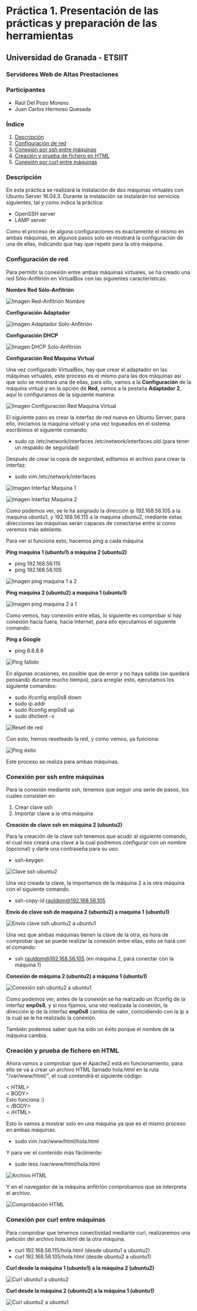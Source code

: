 # Práctica 1. Presentación de las prácticas y preparación de las herramientas #

## Universidad de Granada - ETSIIT ##
### Servidores Web de Altas Prestaciones ###

### Participantes ###

- Raúl Del Pozo Moreno
- Juan Carlos Hermoso Quesada

### Índice ###

1. [Descripción](#id1)
2. [Configuración de red](#id2)
3. [Conexión por ssh entre máquinas](#id3)
4. [Creación y prueba de fichero en HTML](#id4)
5. [Conexión por curl entre máquinas](#id5)

### Descripción <a name="id1"></a>

En esta práctica se realizará la instalación de dos máquinas virtuales con Ubuntu Server 16.04.3. Durante la instalación se instalarán los servicios siguientes, tal y como indica la práctica:

- OpenSSH server
- LAMP server

Como el proceso de alguna configuraciones es exactamente el mismo en ambas máquinas, en algunos pasos solo se mostrará la configuración de una de ellas, indicando que hay que repetir para la otra máquina.

### Configuración de red <a name="id2"></a>

Para permitir la conexión entre ambas máquinas virtuales, se ha creado una red Sólo-Anfitrión en VirtualBox con las siguientes características:

**Nombre Red Sólo-Anfitrión**

![Imagen Red-Anfitrión Nombre](https://github.com/rauldpm/SWAP1718/blob/master/Practica1/Imagenes/RedSoloAnfitrion.png "Imagen Red-Anfitrión Nombre")

**Configuración Adaptador**

![Imagen Adaptador Solo-Anfitrión](https://github.com/rauldpm/SWAP1718/blob/master/Practica1/Imagenes/RedSoloAnfitrionAdaptador.png "Imagen Configuración Adaptador")

**Configuración DHCP**

![Imagen DHCP Solo-Anfitrión](https://github.com/rauldpm/SWAP1718/blob/master/Practica1/Imagenes/RedSoloAnfitrionDHCP.png "Imagen Configuracion DHCP")

**Configuración Red Maquina Virtual**

Una vez configurado VirtualBox, hay que crear el adaptador en las máquinas virtuales, este proceso es el mismo para las dos máquinas así que solo se mostrará una de ellas, para ello, vamos a la **Configuración** de la máquina virtual y en la opción de **Red**, vamos a la pestaña **Adaptador 2**, aquí lo configuramos de la siguiente manera:

![Imagen Configuración Red Maquina Virtual](https://github.com/rauldpm/SWAP1718/blob/master/Practica1/Imagenes/Configuracion%20Red%20Maquina%20Virtual.png "Imagen Configuración Red Maquina Virtual")

El siguiente paso es crear la interfaz de red nueva en Ubuntu Server, para ello, iniciamos la maquina virtual y una vez logueados en el sistema escribimos el siguiente comando:

- sudo cp /etc/network/interfaces /etc/network/interfaces.old (para tener un respaldo de seguridad)

Después de crear la copia de seguridad, editamos el archivo para crear la interfaz:

- sudo vim /etc/network/interfaces

![Imagen Interfaz Maquina 1](https://github.com/rauldpm/SWAP1718/blob/master/Practica1/Imagenes/Configuracion%20interfaces%201.png "Imagen Interfaz 1")

![Imagen Interfaz Maquina 2](https://github.com/rauldpm/SWAP1718/blob/master/Practica1/Imagenes/Configuracion%20interfaces%202.png "Imagen Interfaz 2")

Como podemos ver, se le ha asignado la dirección ip 192.168.56.105 a la maquina ubuntu1, y 192.168.56.115 a la maquina ubuntu2, mediante estas direcciones las máquinas serán capaces de conectarse entre sí como veremos más adelante.

Para ver si funciona esto, hacemos ping a cada máquina

**Ping maquina 1 (ubuntu1) a máquina 2 (ubuntu2)**

- ping 192.168.56.115
- ping 192.168.56.105

![Imagen ping maquina 1 a 2](https://github.com/rauldpm/SWAP1718/blob/master/Practica1/Imagenes/Ping%20maquina%201.png "Imagen Ping maquina 1")

**Ping maquina 2 (ubuntu2) a maquina 1 (ubuntu1)**

![Imagen ping maquina 2 a 1](https://github.com/rauldpm/SWAP1718/blob/master/Practica1/Imagenes/Ping%20maquina%202.png "Imagen Ping maquina 2")

Como vemos, hay conexión entre ellas, lo siguiente es comprobar si hay conexión hacia fuera, hacia Internet, para ello ejecutamos el siguiente comando:

**Ping a Google**

- ping 8.8.8.8

![Ping fallido](https://github.com/rauldpm/SWAP1718/blob/master/Practica1/Imagenes/ping%20google%20fallido.png "Ping fallido")

En algunas ocasiones, es posible que de error y no haya salida (se quedará pensando durante mucho tiempo), para arreglar esto, ejecutamos los siguiente comandos:

- sudo ifconfig enp0s8 down
- sudo ip addr
- sudo ifconfig enp0s8 up
- sudo dhclient -v

![Reset de red](https://github.com/rauldpm/SWAP1718/blob/master/Practica1/Imagenes/reset%20red.png "Reset red")

Con esto, hemos reseteado la red, y como vemos, ya funciona:

![Ping éxito](https://github.com/rauldpm/SWAP1718/blob/master/Practica1/Imagenes/ping%20google%20exito.png "Ping éxito")

Este proceso se realiza para ambas máquinas.

### Conexión por ssh entre máquinas <a name="id3"></a>

Para la conexión mediante ssh, tenemos que seguir una serie de pasos, los cuales consisten en:

1. Crear clave ssh
2. Importar clave a la otra máquina

**Creación de clave ssh en máquina 2 (ubuntu2)**

Para la creación de la clave ssh tenemos que acudir al siguiente comando, el cual nos creará una clave a la cual podremos configurar con un nombre (opcional) y darle una contraseña para su uso.

- ssh-keygen

![Clave ssh ubuntu2](https://github.com/rauldpm/SWAP1718/blob/master/Practica1/Imagenes/ssh-keygen2.png "Clave ssh en maquina 2")

Una vez creada la clave, la importamos de la máquina 2 a la otra máquina con el siguiente comando.

- ssh-copy-id rauldpm@192.168.56.105

**Envío de clave ssh de maquina 2 (ubuntu2) a maquina 1 (ubuntu1)**

![Envío clave ssh ubuntu2 a ubuntu1](https://github.com/rauldpm/SWAP1718/blob/master/Practica1/Imagenes/ssh-copy2.png "Envío clave ssh ubuntu2 a ubuntu1")

Una vez que ambas máquinas tienen la clave de la otra, es hora de comprobar que se puede realizar la conexión entre ellas, esto se hará con el comando:

- ssh rauldpm@192.168.56.105 (en máquina 2, para conectar con la máquina 1)

**Conexión de máquina 2 (ubuntu2) a máquina 1 (ubuntu1)**

![Conexión ssh ubuntu2 a ubuntu1](https://github.com/rauldpm/SWAP1718/blob/master/Practica1/Imagenes/ssh-connect2.png "Conexión ssh ubuntu2 a ubuntu1")

Como podemos ver, antes de la conexión se ha realizado un ifconfig de la interfaz **enp0s8**, y si nos fijamos, una vez realizada la conexión, la dirección ip de la interfaz **enp0s8** cambia de valor, coincidiendo con la ip a la cual se le ha realizado la conexión.

También podemos saber que ha sido un éxito porque el nombre de la máquina cambia.


### Creación y prueba de fichero en HTML <a name="id4"></a>

Ahora vamos a comprobar que el Apache2 está en funcionamiento, para ello se va a crear un archivo HTML llamado hola.html en la ruta "/var/www/html/", el cual contendrá el siguiente código:

< HTML>  
< BODY>  
Esto funciona  :)  
< /BODY>  
< /HTML>  


Esto lo vamos a mostrar solo en una máquina ya que es el mismo proceso en ambas máquinas.

- sudo vim /var/www/html/hola.html

Y para ver el contenido más fácilmente:

- sudo less /var/www/html/hola.html

![Archivo HTML](https://github.com/rauldpm/SWAP1718/blob/master/Practica1/Imagenes/holaMaquina1.png "Archivo HTML")

Y en el navegador de la máquina anfitrión comprobamos que se interpreta el archivo.

![Comprobación HTML](https://github.com/rauldpm/SWAP1718/blob/master/Practica1/Imagenes/HTML.png "Comprobación HTML")


### Conexión por curl entre máquinas <a name="id5"></a>

Para comprobar que tenemos conectividad mediante curl, realizaremos una petición del archivo hola.html de la otra máquina.

- curl 192.168.56.115/hola.html (desde ubuntu1 a ubuntu2)
- curl 192.168.56.105/hola.html (desde ubuntu2 a ubuntu1)

**Curl desde la máquina 1 (ubuntu1) a la máquina 2 (ubuntu2)**

![Curl ubuntu1 a ubuntu2](https://github.com/rauldpm/SWAP1718/blob/master/Practica1/Imagenes/curl1.png "Curl ubuntu1 a ubuntu2")

**Curl desde la máquina 2 (ubuntu2) a la máquina 1 (ubuntu1)**

![Curl ubuntu2 a ubuntu1](https://github.com/rauldpm/SWAP1718/blob/master/Practica1/Imagenes/curl2.png "Curl ubuntu2 a ubuntu1")
